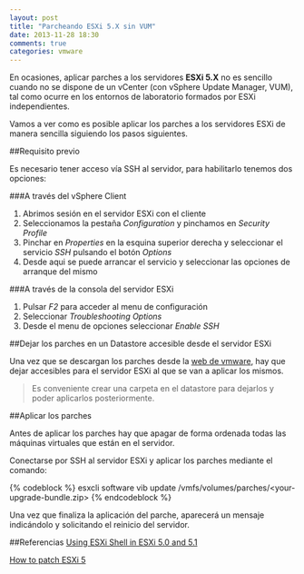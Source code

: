 ```yaml
---
layout: post
title: "Parcheando ESXi 5.X sin VUM"
date: 2013-11-28 18:30
comments: true
categories: vmware
---
```

En ocasiones, aplicar parches a los servidores **ESXi 5.X** no es sencillo cuando no se dispone de un vCenter (con vSphere Update Manager, VUM), tal como ocurre en los entornos de laboratorio formados por ESXi independientes.

Vamos a ver como es posible aplicar los parches a los servidores ESXi de manera sencilla siguiendo los pasos siguientes.

<!-- more -->

##Requisito previo

Es necesario tener acceso vía SSH al servidor, para habilitarlo tenemos dos opciones:

###A través del vSphere Client

1. Abrimos sesión en el servidor ESXi con el cliente
2. Seleccionamos la pestaña *Configuration* y pinchamos en *Security Profile*
3. Pinchar en *Properties* en la esquina superior derecha y seleccionar el servicio *SSH* pulsando el botón *Options*
4. Desde aqui se puede arrancar el servicio y seleccionar las opciones de arranque del mismo

###A través de la consola del servidor ESXi

1. Pulsar *F2* para acceder al menu de configuración
2. Seleccionar *Troubleshooting Options*
3. Desde el menu de opciones seleccionar *Enable SSH*

##Dejar los parches en un Datastore accesible desde el servidor ESXi

Una vez que se descargan los parches desde la [web de vmware](http://www.vmware.com/patch/download), hay que dejar accesibles para el servidor ESXi al que se van a aplicar los mismos.

> Es conveniente crear una carpeta en el datastore para dejarlos y poder aplicarlos posteriormente.

##Aplicar los parches

Antes de aplicar los parches hay que apagar de forma ordenada todas las máquinas virtuales que están en el servidor.

Conectarse por SSH al servidor ESXi y aplicar los parches mediante el comando:

{% codeblock %}
esxcli software vib update /vmfs/volumes/parches/<your-upgrade-bundle.zip>
{% endcodeblock %}

Una vez que finaliza la aplicación del parche, aparecerá un mensaje indicándolo y solicitando el reinicio del servidor.


##Referencias
[Using ESXi Shell in ESXi 5.0 and 5.1](http://kb.vmware.com/selfservice/microsites/search.do?language=en_US&cmd=displayKC&externalId=2004746)

[How to patch ESXi 5](http://communities.vmware.com/thread/328758)